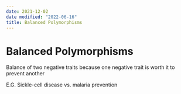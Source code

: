 ```yaml
---
date: 2021-12-02
date modified: "2022-06-16"
title: Balanced Polymorphisms
---
```


# Balanced Polymorphisms
Balance of two negative traits because one negative trait is worth it to prevent another

E.G. Sickle-cell disease vs. malaria prevention
